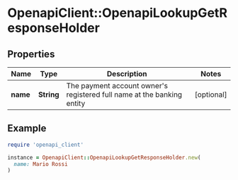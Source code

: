 # OpenapiClient::OpenapiLookupGetResponseHolder

## Properties

| Name | Type | Description | Notes |
| ---- | ---- | ----------- | ----- |
| **name** | **String** | The payment account owner&#39;s registered full name at the banking entity | [optional] |

## Example

```ruby
require 'openapi_client'

instance = OpenapiClient::OpenapiLookupGetResponseHolder.new(
  name: Mario Rossi
)
```

